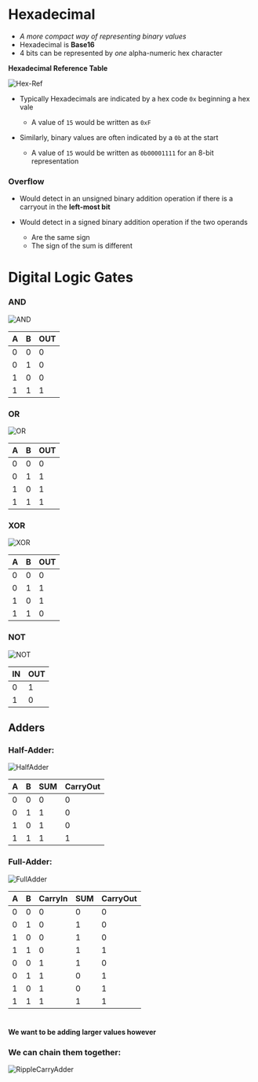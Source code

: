 # Hexadecimal

* *A more compact way of representing binary values*
* Hexadecimal is **Base16**
* 4 bits can be represented by *one* alpha-numeric hex character

**Hexadecimal Reference Table**

![Hex-Ref](img/hex_ref.jpg)

* Typically Hexadecimals are indicated by a hex code `0x` beginning a hex vale
    * A value of `15` would be written as `0xF`

* Similarly, binary values are often indicated by a `0b` at the start
    * A value of `15` would be written as `0b00001111` for an 8-bit representation

### Overflow
* Would detect in an unsigned binary addition operation if there is a carryout in the **left-most bit**

* Would detect in a signed binary addition operation if the two operands
    * Are the same sign
    * The sign of the sum is different

# Digital Logic Gates

### AND

![AND](img/AND.png)

| A | B | OUT |
|---|---|-----|
| 0 | 0 |  0  |
| 0 | 1 |  0  |
| 1 | 0 |  0  |
| 1 | 1 |  1  |


### OR

![OR](img/OR.png)

| A | B | OUT |
|---|---|-----|
| 0 | 0 |  0  |
| 0 | 1 |  1  |
| 1 | 0 |  1  |
| 1 | 1 |  1  |

### XOR

![XOR](img/XOR.png)

| A | B | OUT |
|---|---|-----|
| 0 | 0 |  0  |
| 0 | 1 |  1  |
| 1 | 0 |  1  |
| 1 | 1 |  0  |

### NOT

![NOT](img/NOT.png)

| IN | OUT |
|----|-----|
|  0 |  1  |
|  1 |  0  |


## Adders 

### Half-Adder:

![HalfAdder](img/half_adder.png)

| A | B | SUM | CarryOut |
|---|---|-----|----------|
| 0 | 0 |  0  |  0  |
| 0 | 1 |  1  |  0  |
| 1 | 0 |  1  |  0  |
| 1 | 1 |  1  |  1  |

### Full-Adder:

![FullAdder](img/full_adder.png)

| A | B | CarryIn | SUM | CarryOut |
|---|---|---------|-----|----------|
| 0 | 0 |  0      |  0  |  0  |
| 0 | 1 |  0      |  1  |  0  |
| 1 | 0 |  0      |  1  |  0  |
| 1 | 1 |  0      |  1  |  1  |
| 0 | 0 |  1      |  1  |  0 |
| 0 | 1 |  1      |  0  |  1  |
| 1 | 0 |  1      |  0  |  1  |
| 1 | 1 |  1      |  1  |  1  |


# 

**We want to be adding larger values however**

### We can chain them together:

![RippleCarryAdder](img/ripple_carry.png)

